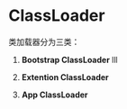 

# ClassLoader
类加载器分为三类：

1. **Bootstrap ClassLoader**
  lll
  
2. **Extention ClassLoader**
3. **App ClassLoader**
